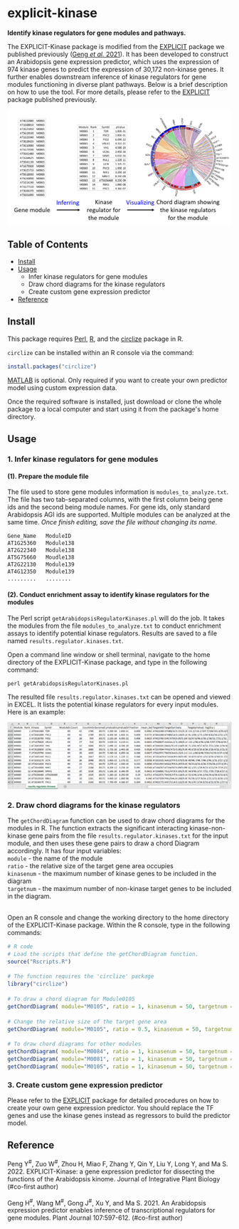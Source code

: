 # explicit-kinase

**Identify kinase regulators for gene modules and pathways.**

The EXPLICIT-Kinase package is modified from the [EXPLICIT](https://github.com/MaShisongLab/explicit) package we published previously ([Geng *et al.* 2021](https://github.com/MaShisongLab/explicit-kinase#Reference)). It has been developed to construct an Arabidopsis gene expression predictor, which uses the expression of 974 kinase genes to predict the expression of 30,172 non-kinase genes. It further enables downstream inference of kinase regulators for gene modules functioning in diverse plant pathways. Below is a brief description on how to use the tool. For more details, please refer to the [EXPLICIT](https://github.com/MaShisongLab/explicit) package published previously. 

<a><img alt="The Analysis Work-flow" src="./data/working_flow.png" align="center" width="700" ></a>

## Table of Contents
- [Install](https://github.com/MaShisongLab/explicit-kinase#Install)
- [Usage](https://github.com/MaShisongLab/explicit-kinase#Usage)
   - Infer kinase regulators for gene modules
   - Draw chord diagrams for the kinase regulators
   - Create custom gene expression predictor
- [Reference](https://github.com/MaShisongLab/explicit-kinase#Reference)

## Install
This package requires [Perl](https://www.activestate.com/products/perl/downloads/), [R](https://www.r-project.org/), and the [circlize](https://www.rdocumentation.org/packages/circlize/) package in R. 

`circlize` can be installed within an R console via the command:

```R
install.packages("circlize")
```
[MATLAB](https://www.mathworks.com/products/matlab.html) is optional. Only required if you want to create your own predictor model using custom expression data. 

Once the required software is installed, just download or clone the whole package to a local computer and start using it from the package's home directory. 

## Usage

### 1. Infer kinase regulators for gene modules

#### (1). Prepare the module file
The file used to store gene modules information is `modules_to_analyze.txt`. The file has two tab-separated columns, with the first column being gene ids and the second being module names. For gene ids, only standard Arabidopsis AGI ids are supported. Multiple modules can be analyzed at the same time. <i>Once finish editing, save the file without changing its name</i>.
```
Gene_Name   ModuleID
AT1G25360   Module138
AT2G22340   Module138
AT5G75660   Moudle138
AT2G22130   Module139
AT4G12350   Module139
.........   ........
```
#### (2). Conduct enrichment assay to identify kinase regulators for the modules
The Perl script `getArabidopsisRegulatorKinases.pl` will do the job. It takes the modules from the file `modules_to_analyze.txt` to conduct enrichment assays to identify potential kinase regulators. Results are saved to a file named `results.regulator.kinases.txt`.

Open a command line window or shell terminal, navigate to the home directory of the EXPLICIT-Kinase package, and type in the following command:
```shell
perl getArabidopsisRegulatorKinases.pl
```

The resulted file `results.regulator.kinases.txt` can be opened and viewed in EXCEL. It lists the potential kinase regulators for every input modules. Here is an example: 

![alt-text](./data/results_sample.png "Output result example")


### 2. Draw chord diagrams for the kinase regulators

The `getChordDiagram` function can be used to draw chord diagrams for the modules in R. The function extracts the significant interacting kinase-non-kinase gene pairs from the file `results.regulator.kinases.txt` for the input module, and then uses these gene pairs to draw a chord Diagram accordingly. It has four input variables:<br>
`module` - the name of the module <br>`ratio` - the relative size of the target gene area occupies <br>`kinasenum` - the maximum number of kinase genes to be included in the diagram <br>`targetnum` - the maximum number of non-kinase target genes to be included in the diagram.<br><br>

Open an R console and change the working directory to the home directory of the EXPLICIT-Kinase package. Within the R console, type in the following commands:
```R
# R code
# Load the scripts that define the getChordDiagram function.
source("Rscripts.R")  

# The function requires the 'circlize' package
library("circlize")

# To draw a chord diagram for Module0105
getChordDiagram( module="M0105", ratio = 1, kinasenum = 50, targetnum = 15)

# Change the relative size of the target gene area
getChordDiagram( module="M0105", ratio = 0.5, kinasenum = 50, targetnum = 15)

# To draw chord diagrams for other modules
getChordDiagram( module="M0084", ratio = 1, kinasenum = 50, targetnum = 15)
getChordDiagram( module="M0081", ratio = 1, kinasenum = 50, targetnum = 15)
getChordDiagram( module="M0105", ratio = 1, kinasenum = 50, targetnum = 15)
```

### 3. Create custom gene expression predictor 

Please refer to the [EXPLICIT](https://github.com/MaShisongLab/explicit#3-create-custom-gene-expression-predictor) package for detailed procedures on how to create your own gene expression predictor. You should replace the TF genes and use the kinase genes instead as regressors to build the predictor model. 

## Reference

Peng Y<sup>#</sup>, Zuo W<sup>#</sup>, Zhou H, Miao F, Zhang Y, Qin Y, Liu Y, Long Y, and Ma S. 2022. EXPLICIT-Kinase: a gene expression predictor for dissecting the functions of the Arabidopsis kinome. Journal of Integrative Plant Biology (#co-first author)<br><br>
Geng H<sup>#</sup>, Wang M<sup>#</sup>, Gong J<sup>#</sup>, Xu Y, and Ma S. 2021. An Arabidopsis expression predictor enables inference of transcriptional regulators for gene modules. Plant Journal 107:597-612. (#co-first author)

